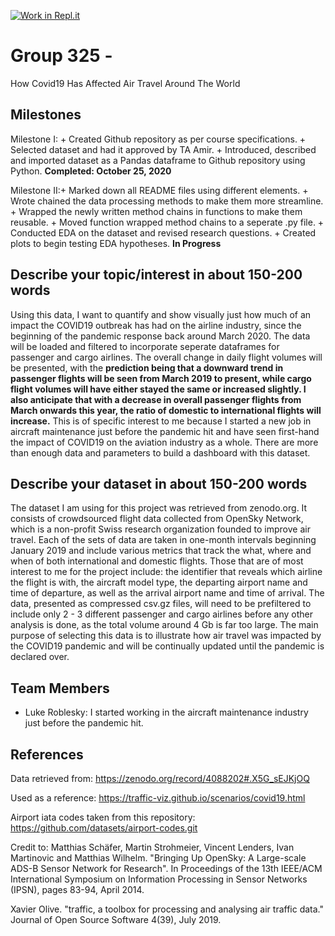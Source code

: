 [![Work in Repl.it](https://classroom.github.com/assets/work-in-replit-14baed9a392b3a25080506f3b7b6d57f295ec2978f6f33ec97e36a161684cbe9.svg)](https://classroom.github.com/online_ide?assignment_repo_id=312174&assignment_repo_type=GroupAssignmentRepo)
# Group 325 - 

How Covid19 Has Affected Air Travel Around The World

## Milestones

Milestone I: + Created Github repository as per course specifications.
             + Selected dataset and had it approved by TA Amir. 
             + Introduced, described and imported dataset as a Pandas dataframe to Github repository using Python.
    **Completed: October 25, 2020**

Milestone II:+ Marked down all README files using different elements.
             + Wrote chained the data processing methods to make them more streamline.
             + Wrapped the newly written method chains in functions to make them reusable.
             + Moved function wrapped method chains to a seperate .py file.
             + Conducted EDA on the dataset and revised research questions. 
             + Created plots to begin testing EDA hypotheses.
    **In Progress**


## Describe your topic/interest in about 150-200 words

Using this data, I want to quantify and show visually just how much of an impact the COVID19 outbreak has had on the airline industry, since the beginning of the pandemic response back around March 2020. The data will be loaded and filtered to incorporate seperate dataframes for passenger and cargo airlines. The overall change in daily flight volumes will be presented, with the **prediction being that a downward trend in passenger flights will be seen from March 2019 to present, while cargo flight volumes will have either stayed the same or increased slightly. I also anticipate that with a decrease in overall passenger flights from March onwards this year, the ratio of domestic to international flights will increase.**
This is of specific interest to me because I started a new job in aircraft maintenance just before the pandemic hit and have seen first-hand the impact of COVID19 on the aviation industry as a whole. There are more than enough data and parameters to build a dashboard with this dataset. 

## Describe your dataset in about 150-200 words

The dataset I am using for this project was retrieved from zenodo.org. It consists of crowdsourced flight data collected from OpenSky Network, which is a non-profit Swiss research organization founded to improve air travel. Each of the sets of data are taken in one-month intervals beginning January 2019 and include various metrics that track the what, where and when of both international and domestic flights. Those that are of most interest to me for the project include: the identifier that reveals which airline the flight is with, the aircraft model type, the departing airport name and time of departure, as well as the arrival airport name and time of arrival. The data, presented as compressed csv.gz files, will need to be prefiltered to include only 2 - 3 different passenger and cargo airlines before any other analysis is done, as the total volume around 4 Gb is far too large. The main purpose of selecting this data is to illustrate how air travel was impacted by the COVID19 pandemic and will be continually updated until the pandemic is declared over.

## Team Members

- Luke Roblesky: I started working in the aircraft maintenance industry just before the pandemic hit.

## References

Data retrieved from:
https://zenodo.org/record/4088202#.X5G_sEJKjOQ

Used as a reference:
https://traffic-viz.github.io/scenarios/covid19.html

Airport iata codes taken from this repository:
https://github.com/datasets/airport-codes.git

Credit to:
Matthias Schäfer, Martin Strohmeier, Vincent Lenders, Ivan Martinovic and Matthias Wilhelm.
"Bringing Up OpenSky: A Large-scale ADS-B Sensor Network for Research".
In Proceedings of the 13th IEEE/ACM International Symposium on Information Processing in Sensor Networks (IPSN), pages 83-94, April 2014.

Xavier Olive.
"traffic, a toolbox for processing and analysing air traffic data."
Journal of Open Source Software 4(39), July 2019.



